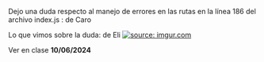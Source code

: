Dejo una duda respecto al manejo de errores en las rutas en la línea 186 del archivo index.js : de Caro

Lo que vimos sobre la duda: de Eli
<a href="https://imgur.com/CQq0bGz"><img src="https://i.imgur.com/CQq0bGz.png" title="source: imgur.com" /></a>

Ver en clase **10/06/2024**
